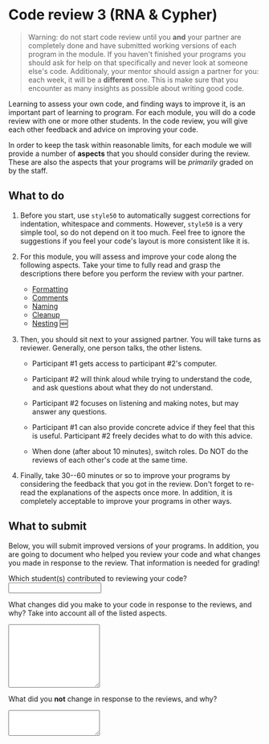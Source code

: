 # Code review 3 (RNA & Cypher)

> Warning: do not start code review until you **and** your partner are completely done and have submitted working versions of each program in the module. If you haven't finished your programs you should ask for help on that specifically and never look at someone else's code.
> Additionaly, your mentor should assign a partner for you: each week, it will be a **different** one. This is make sure that you encounter as many insights as possible about writing good code.

Learning to assess your own code, and finding ways to improve it, is an important part of learning to program. For each module, you will do a code review with one or more other students. In the code review, you will give each other feedback and advice on improving your code.

In order to keep the task within reasonable limits, for each module we will provide a number of **aspects** that you should consider during the review. These are also the aspects that your programs will be *primarily* graded on by the staff.

## What to do

1.  Before you start, use `style50` to automatically suggest corrections for indentation, whitespace and comments. However, `style50` is a very simple tool, so do not depend on it too much. Feel free to ignore the suggestions if you feel your code's layout is more consistent like it is.

2.  For this module, you will assess and improve your code along the following aspects. Take your time to fully read and grasp the descriptions there before you perform the review with your partner.

    - [Formatting](/quality/aspects/formatting)
    - [Comments](/quality/aspects/comments)
    - [Naming](/quality/aspects/naming)
    - [Cleanup](/quality/aspects/cleanup)
    - [Nesting](/quality/aspects/nesting) 🆕

3.  Then, you should sit next to your assigned partner. You will take turns as reviewer. Generally, one person talks, the other listens.

    -   Participant #1 gets access to participant #2's computer.
    
    -   Participant #2 will think aloud while trying to understand the code, and ask questions about what they do not understand.
    
    -   Participant #2 focuses on listening and making notes, but may answer any questions.
    
    -   Participant #1 can also provide concrete advice if they feel that this is useful. Participant #2 freely decides what to do with this advice.

    -   When done (after about 10 minutes), switch roles. Do NOT do the reviews of each other's code at the same time.

4.  Finally, take 30--60 minutes or so to improve your programs by considering the feedback that you got in the review. Don't forget to re-read the explanations of the aspects once more. In addition, it is completely acceptable to improve your programs in other ways.

## What to submit

Below, you will submit improved versions of your programs. In addition, you are going to document who helped you review your code and what changes you made in response to the review. That information is needed for grading!

Which student(s) contributed to reviewing your code?
<input name="form[reviewers]" type="text" required>

What changes did you make to your code in response to the reviews, and why? Take into account all of the listed aspects.
<textarea name="form[changes]" rows="8" required></textarea>

What did you **not** change in response to the reviews, and why?
<textarea name="form[not_changed]" rows="3" required></textarea>
